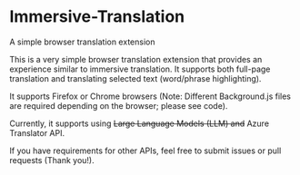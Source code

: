 # Immersive-Translation
A simple browser translation extension

This is a very simple browser translation extension that provides an experience similar to immersive translation. It supports both full-page translation and translating selected text (word/phrase highlighting).

It supports Firefox or Chrome browsers (Note: Different Background.js files are required depending on the browser; please see code).

Currently, it supports using ~~Large Language Models (LLM) and~~ Azure Translator API.

If you have requirements for other APIs, feel free to submit issues or pull requests (Thank you!).
